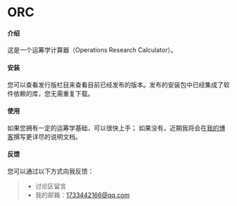 # ORC

#### 介绍
这是一个运筹学计算器（Operations Research Calculator）。

#### 安装
您可以查看发行版栏目来查看目前已经发布的版本。发布的安装包中已经集成了软件依赖的库，您无需重复下载。

#### 使用
如果您拥有一定的运筹学基础，可以很快上手；
如果没有，近期我将会在[我的博客](https://www.dawn-of-time.top/post/9ca67f0b.html)撰写更详尽的说明文档。

#### 反馈
您可以通过以下方式向我反馈：
> * 讨论区留言
> * 我的邮箱：1733442166@qq.com